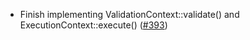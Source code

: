 - Finish implementing ValidationContext::validate() and
  ExecutionContext::execute()
  ([#393](https://github.com/cosmos/ibc-rs/issues/393))
